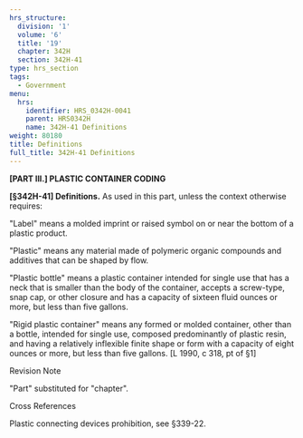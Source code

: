 ```yaml
---
hrs_structure:
  division: '1'
  volume: '6'
  title: '19'
  chapter: 342H
  section: 342H-41
type: hrs_section
tags:
  - Government
menu:
  hrs:
    identifier: HRS_0342H-0041
    parent: HRS0342H
    name: 342H-41 Definitions
weight: 80180
title: Definitions
full_title: 342H-41 Definitions
---
```

**[PART III.] PLASTIC CONTAINER CODING**

**[§342H-41] Definitions.** As used in this part, unless the context otherwise requires:

"Label" means a molded imprint or raised symbol on or near the bottom of a plastic product.

"Plastic" means any material made of polymeric organic compounds and additives that can be shaped by flow.

"Plastic bottle" means a plastic container intended for single use that has a neck that is smaller than the body of the container, accepts a screw-type, snap cap, or other closure and has a capacity of sixteen fluid ounces or more, but less than five gallons.

"Rigid plastic container" means any formed or molded container, other than a bottle, intended for single use, composed predominantly of plastic resin, and having a relatively inflexible finite shape or form with a capacity of eight ounces or more, but less than five gallons. [L 1990, c 318, pt of §1]

Revision Note

"Part" substituted for "chapter".

Cross References

Plastic connecting devices prohibition, see §339-22.